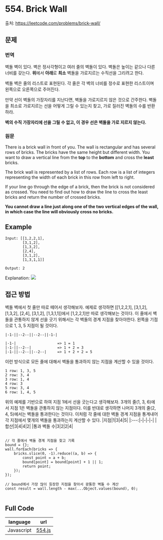 # 554. Brick Wall

출처: https://leetcode.com/problems/brick-wall/

## 문제

### 번역

벽돌 벽이 있다. 벽은 정사각형이고 여러 줄의 벽돌이 있다. 벽돌은 높이는 같으나 다른 너비를 갖는다. **위**에서 **아래**로 **최소** 벽돌을 가로지르는 수직선을 그리려고 한다.

벽돌 벽은 줄의 리스트로 표현된다. 각 줄은 각 벽의 너비를 정수로 표현한 리스트이며 왼쪽으로 오른쪽으로 주어진다.

만약 선이 벽돌의 가장자리를 지난다면, 벽돌을 가로지르지 않은 것으로 간주한다. 벽돌을 최소로 가로지르는 선을 어떻게 그릴 수 있는지 찾고, 가로 질러진 벽돌의 수를 반환하라.

**벽의 수직 가장자리에 선을 그릴 수 없고, 이 경우 선은 벽돌을 가로 지르지 않는다.**

### 원문

There is a brick wall in front of you. The wall is rectangular and has several rows of bricks. The bricks have the same height but different width. You want to draw a vertical line from the  **top**  to the  **bottom**  and cross the  **least**  bricks.

The brick wall is represented by a list of rows. Each row is a list of integers representing the width of each brick in this row from left to right.

If your line go through the edge of a brick, then the brick is not considered as crossed. You need to find out how to draw the line to cross the least bricks and return the number of crossed bricks.

**You cannot draw a line just along one of the two vertical edges of the wall, in which case the line will obviously cross no bricks.**

## Example
```
Input: [[1,2,2,1],
        [3,1,2],
        [1,3,2],
        [2,4],
        [3,1,2],
        [1,3,1,1]]

Output: 2
```
Explanation:
![](https://assets.leetcode.com/uploads/2018/10/12/brick_wall.png)

## 접근 방법

벽돌 벽에서 첫 줄만 따로 떼어서 생각해보자. 예제로 생각하면 [[1,2,2,1], [3,1,2], [1,3,2], [2,4], [3,1,2], [1,3,1,1]]에서 [1,2,2,1]만 따로 생각해보는 것이다. 이 줄에서 벽돌을 관통하지 않게 선을 긋기 위해서는 각 벽돌의 경계 지점을 찾아야한다. 왼쪽을 기점으로 1, 3, 5 지점이 될 것이다. 
```
|-1-||--2--||--2--||-1-|

|-1-|					=> 1 = 1
|-1-||--2--|			=> 1 + 2 = 3
|-1-||--2--||--2--|		=> 1 + 2 + 2 = 5
```
이런 방식으로 모든 줄에 대해서 벽돌을 통과하지 않는 지점을 계산할 수 있을 것이다.
```
1 row: 1, 3, 5
2 row: 3, 4
3 row: 1, 4
4 row: 3
5 row: 3, 4
6 row: 1, 4, 5
```
위의 예제를 기반으로 하여 지점 1에서 선을 긋는다고 생각해보자. 3개의 줄(1, 3, 6)에서 지점 1은 벽돌을 관통하지 않는 지점이다. 이를 반대로 생각하면 나머지 3개의 줄(2, 4, 5)에서는 벽돌을 통과한다는 것이다. 이처럼 각 줄에 대한 벽돌 경계 지점을 통계내어 각 지점에서 몇개의 벽돌을 통과하는지 계산할 수 있다.
|지점|1|3|4|5|
|:---:|-|-|-|-|
|합산|3|4|4|2|
|통과 벽돌 수|3|2|2|4|

<pre>
<code>
// 각 줄에서 벽돌 경계 지점을 찾고 기록
bound = {};
wall.forEach(bricks => {
	bricks.slice(0, -1).reduce((a, b) => {
		const point = a + b;
		bound[point] = bound[point] + 1 || 1;
		return point;
	});
});

// bound에서 가장 많이 등장한 지점을 찾아서 광통한 벽돌 수 계산
const result = wall.length - max(...Object.values(bound), 0);
</code>
</pre>


## Full Code
|language|url|
|--------|---|
|Javascript|[554.js](https://github.com/opwe37/Algorithm-Study/blob/master/LeetCode/src/554.js)|
